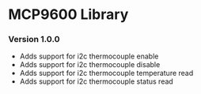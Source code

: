 # MCP9600 Library

### Version 1.0.0
 - Adds support for i2c thermocouple enable
 - Adds support for i2c thermocouple disable
 - Adds support for i2c thermocouple temperature read
 - Adds support for i2c thermocouple status read

